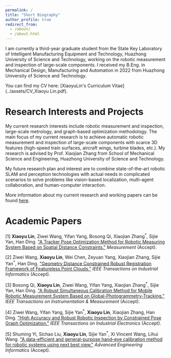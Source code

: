 ```yaml
---
permalink: /
title: "Short Biography"
author_profile: true
redirect_from: 
  - /about/
  - /about.html
---
```

I am currently a third-year graduate student from the State Key Laboratory of Intelligent Manufacturing Equipment and Technology, Huazhong University of Science and Technology, working on the robotic measurement and inspection of large-scale components. I received my B.Eng. in Mechanical Design, Manufacturing and Automation in 2022 from Huazhong University of Science and Technology.

You can find my CV here: [XiaoyuLin's Curriculum Vitae](../assets/CV_Xiaoyu Lin.pdf).

Research Interests and Projects
======
My current research interests include robotic measurement and inspection, large-scale metrology, and graph-based optimization methodology. The main focus of my current research is to achieve automatic robotic measurement and inspection of large-scale components with scarce 3D features (high-speed train surfaces, aircraft wings, turbine blades, etc.). My research is advised by Prof. Xiaojian Zhang from School of Mechanical Science and Engineering, Huazhong University of Science and Technology. 

My future research plan and interest are to combine state-of-the-art robotic SLAM and perception technologies with actual needs in complicated scenarios to solve problems like vision-based localization, multi-agent collaboration, and human-computer interaction.

More information about my current research and working papers can be found [here](https://kikido16.github.io/papers/).

Academic Papers
======
\[1\] **Xiaoyu Lin**, Ziwei Wang, Yifan Yang, Bosong Qi, Xiaojian Zhang<sup>\*</sup>, Sijie Yan, Han Ding. ["A Tracker Pose Optimization Method for Robotic Measuring System Based on Spatial Distance Constraints."](https://kikido16.github.io/papers/paper-1/) *Measurement* (Accept).

\[2\] Ziwei Wang, **Xiaoyu Lin**, Wei Chen, Zeyuan Yang, Xiaojian Zhang, Sijie Yan<sup>\*</sup>, Han Ding. ["Geometry Distance Constrained Robust Registration Framework of Featureless Point Clouds."](https://kikido16.github.io/papers/paper-2/) *IEEE Transactions on Industrial Informatics* (Accept).

\[3\] Bosong Qi, **Xiaoyu Lin**, Ziwei Wang, Yifan Yang, Xiaojian Zhang<sup>\*</sup>, Sijie Yan, Han Ding. ["A Robust Simultaneous Calibration Method for Mobile Robotic Measurement System Based on Global-Photogrammetry-Tracking."](https://kikido16.github.io/papers/paper-4/) *IEEE Transactions on Instrumentation & Measurement* (Accept).

\[4\] Ziwei Wang, Yifan Yang, Sijie Yan<sup>\*</sup>, **Xiaoyu Lin**, Xiaojian Zhang, Han Ding. ["High Accuracy and Robust Robotic Inspection by Constrained Pose Graph Optimization."](https://ieeexplore.ieee.org/document/11063423/) *IEEE Transactions on Industrial Electronics* (Accept).

\[5\] Shuming Yi, Sichao Liu, **Xiaoyu Lin**, Sijie Yan<sup>\*</sup>, Xi Vincent Wang, Lihui Wang. ["A data-efficient and general-purpose hand–eye calibration method for robotic systems using next best view."](https://www.sciencedirect.com/science/article/pii/S1474034625003258) *Advanced Engineering Informatics* (Accept).


